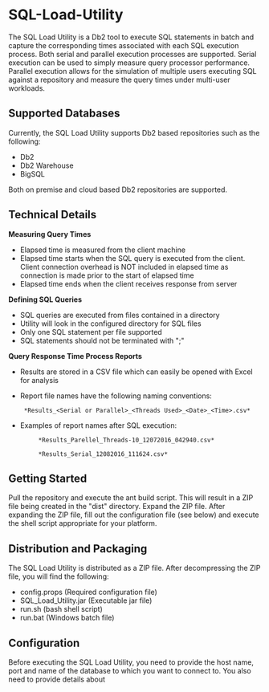 # SQL-Load-Utility
The SQL Load Utility is a Db2 tool to execute SQL statements in batch and capture the corresponding times associated with each SQL execution process.  Both serial and parallel execution processes are supported.  Serial execution can be used to simply measure query processor performance.  Parallel execution allows for the simulation of multiple users executing SQL against a repository and measure the query times under multi-user workloads.



## Supported Databases
Currently, the SQL Load Utility supports Db2 based repositories such as the following:
* Db2
* Db2 Warehouse
* BigSQL

Both on premise and cloud based Db2 repositories are supported.


## Technical Details
**Measuring Query Times**
* Elapsed time is measured from the client machine
* Elapsed time starts when the SQL query is executed from the client.  Client connection overhead is NOT included in elapsed time as connection is made prior to the start of elapsed time
* Elapsed time ends when the client receives response from server

**Defining SQL Queries**
 * SQL queries are executed from files contained in a directory
 * Utility will look in the configured directory for SQL files
 * Only one SQL statement per file supported
 * SQL statements should not be terminated with ";"
 
 **Query Response Time Process Reports**
 * Results are stored in a CSV file which can easily be opened with Excel for analysis
 * Report file names have the following naming conventions:

   		*Results_<Serial or Parallel>_<Threads Used>_<Date>_<Time>.csv*
 	
 * Examples of report names after SQL execution:
 
 			*Results_Parellel_Threads-10_12072016_042940.csv*
 	
 			*Results_Serial_12082016_111624.csv*

## Getting Started
Pull the repository and execute the ant build script.  This will result in a ZIP file being created in the "dist" directory.  Expand the ZIP file.  After expanding the ZIP file, fill out the configuration file (see below) and execute the shell script appropriate for your platform. 

 
## Distribution and Packaging
 The SQL Load Utility is distributed as a ZIP file.  After decompressing the ZIP file, you will find the following:
 * config.props (Required configuration file)
 * SQL_Load_Utility.jar (Executable jar file)
 * run.sh (bash shell script)
 * run.bat (Windows batch file) 

## Configuration
Before executing the SQL Load Utility, you need to provide the host name, port and name of the database to which you want to connect to.  You also need to provide details about 
 	




 